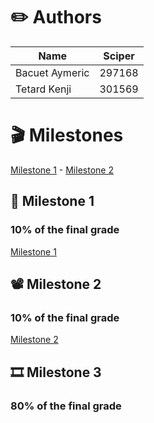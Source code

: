 # ✏️ Authors


Name | Sciper |
--- | --- | 
Bacuet Aymeric | 297168 |
Tetard Kenji | 301569 |

# 🎬 Milestones

[Milestone 1](https://github.com/com-480-data-visualization/project-2023-ak_team/blob/master/Milestone1.md) - [Milestone 2](https://github.com/com-480-data-visualization/project-2023-ak_team/blob/master/Milestone2.md)

## 🎥 Milestone 1
### 10% of the final grade
[Milestone 1](https://github.com/com-480-data-visualization/project-2023-ak_team/blob/master/Milestone1.md)

## 📽️ Milestone 2
### 10% of the final grade
[Milestone 2](https://github.com/com-480-data-visualization/project-2023-ak_team/blob/master/Milestone2.md)

## 🎞️ Milestone 3
### 80% of the final grade
